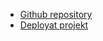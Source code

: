 - [Github repository](https://github.com/InmortalJohan/Flags2.0)
- [Deployat projekt](https://ditt-projekt-här)
